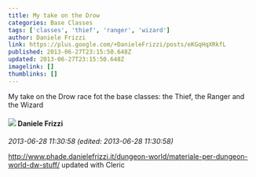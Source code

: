 ```yaml
---
title: My take on the Drow
categories: Base Classes
tags: ['classes', 'thief', 'ranger', 'wizard']
author: Daniele Frizzi
link: https://plus.google.com/+DanieleFrizzi/posts/eKGqHqXRkfL
published: 2013-06-27T23:15:50.648Z
updated: 2013-06-27T23:15:50.648Z
imagelink: []
thumblinks: []
---
```


My take on the Drow race fot the base classes: the Thief, the Ranger and the Wizard
<div id='comment z13hvdpakzahyf2yz04ccf25fuywsp4ool00k'>
  <h4><img src='{{site.baseurl}}//images/avatars/115711932728406353724_photo.jpg'> Daniele Frizzi</h4>
      <p><cite>2013-06-28 11:30:58 (edited: 2013-06-28 11:30:58)</cite></p>
        <p><a href="http://www.phade.danielefrizzi.it/dungeon-world/materiale-per-dungeon-world-dw-stuff/" class="ot-anchor">http://www.phade.danielefrizzi.it/dungeon-world/materiale-per-dungeon-world-dw-stuff/</a> updated with Cleric</p>
</div>
        
